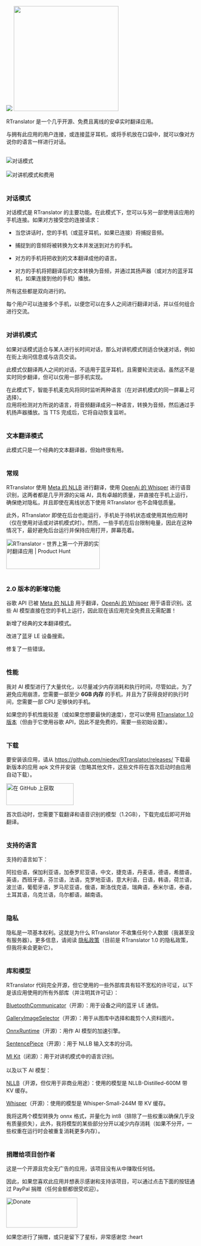 <p align="left">
<a href ="https://github.com/niedev/RTranslator/blob/v2.00/README.zh-CN.md"><img src="https://img.shields.io/badge/README-%E7%AE%80%E4%BD%93%E4%B8%AD%E6%96%87-555555.svg"/></a>

<img src="https://github.com/niedev/RTranslator/blob/v2.00/images/logo_beta_cut.png" width="280">

RTranslator 是一个几乎开源、免费且离线的安卓实时翻译应用。

与拥有此应用的用户连接，或连接蓝牙耳机，或将手机放在口袋中，就可以像对方说你的语言一样进行对话。
<br /><br />

![对话模式](https://github.com/niedev/RTranslator/blob/v2.00/images/Conversation_image.png)
<br /><br />
![对讲机模式和费用](https://github.com/niedev/RTranslator/blob/v2.00/images/TextTranslation_and_WalkieTalkie.png)
<br /><br />

<h3>对话模式</h3>

对话模式是 RTranslator 的主要功能。在此模式下，您可以与另一部使用该应用的手机连接。如果对方接受您的连接请求：

- 当您讲话时，您的手机（或蓝牙耳机，如果已连接）将捕捉音频。

- 捕捉到的音频将被转换为文本并发送到对方的手机。

- 对方的手机将把收到的文本翻译成他的语言。

- 对方的手机将把翻译后的文本转换为音频，并通过其扬声器（或对方的蓝牙耳机，如果连接到他的手机）播放。

所有这些都是双向进行的。

每个用户可以连接多个手机，以便您可以在多人之间进行翻译对话，并以任何组合进行交流。
<br /><br />

<h3>对讲机模式</h3>

如果对话模式适合与某人进行长时间对话，那么对讲机模式则适合快速对话，例如在街上询问信息或与店员交谈。

此模式仅翻译两人之间的对话，不适用于蓝牙耳机，且需要轮流说话。虽然这不是实时同步翻译，但可以仅用一部手机实现。

在此模式下，智能手机麦克风将同时监听两种语言（在对讲机模式的同一屏幕上可选择）。<br />
应用将检测对方所说的语言，将音频翻译成另一种语言，转换为音频，然后通过手机扬声器播放。当 TTS 完成后，它将自动恢复监听。
<br /><br />

<h3>文本翻译模式</h3>

此模式只是一个经典的文本翻译器，但始终很有用。
<br /><br />

<h3>常规</h3>

RTranslator 使用 <a href="https://ai.meta.com/research/no-language-left-behind/">Meta 的 NLLB</a> 进行翻译，使用 <a href="https://openai.com/index/whisper/">OpenAi 的 Whisper</a> 进行语音识别，这两者都是几乎开源的尖端 AI，具有卓越的质量，并直接在手机上运行，确保绝对隐私，并且即使在离线状态下使用 RTranslator 也不会降低质量。

此外，RTranslator 即使在后台也能运行，手机处于待机状态或使用其他应用时（仅在使用对话或对讲机模式时）。然而，一些手机在后台限制电量，因此在这种情况下，最好避免后台运行并保持应用打开，屏幕亮着。

<a href="https://www.producthunt.com/posts/rtranslator?utm_source=badge-featured&utm_medium=badge&utm_souce=badge-rtranslator" target="_blank"><img src="https://api.producthunt.com/widgets/embed-image/v1/featured.svg?post_id=274849&theme=light" alt="RTranslator - 世界上第一个开源的实时翻译应用 | Product Hunt" style="width: 250px; height: 80px;" /></a>
<br /><br />

<h3>2.0 版本的新增功能</h3>

谷歌 API 已被 <a href="https://ai.meta.com/research/no-language-left-behind/">Meta 的 NLLB</a> 用于翻译，<a href="https://openai.com/index/whisper/">OpenAi 的 Whisper</a> 用于语音识别。这些 AI 模型直接在您的手机上运行，因此现在该应用完全免费且无需配置！

新增了经典的文本翻译模式。

改进了蓝牙 LE 设备搜索。

修复了一些错误。
<br /><br />

<h3>性能</h3>

我对 AI 模型进行了大量优化，以尽量减少内存消耗和执行时间，尽管如此，为了避免应用崩溃，您需要一部至少 **6GB 内存** 的手机，并且为了获得良好的执行时间，您需要一部 CPU 足够快的手机。

如果您的手机性能较差（或如果您想要最快的速度），您可以使用 <a href="https://github.com/niedev/RTranslator/tree/v1.00">RTranslator 1.0 版本</a>（但由于它使用谷歌 API，因此不是免费的，需要一些初始设置）。
<br /><br />

<h3>下载</h3>

要安装该应用，请从 https://github.com/niedev/RTranslator/releases/ 下载最新版本的应用 apk 文件并安装（忽略其他文件，这些文件将在首次启动时由应用自动下载）。

<a href='https://github.com/niedev/RTranslator/releases'><img alt='在 GitHub 上获取' src='https://github.com/niedev/RTranslator/blob/v2.00/images/get_it_on_github.png' style="width: 180px; height: 58px;" /></a>

首次启动时，您需要下载翻译和语音识别的模型（1.2GB），下载完成后即可开始翻译。
<br /><br />

<h3>支持的语言</h3>

支持的语言如下：

阿拉伯语，保加利亚语，加泰罗尼亚语，中文，捷克语，丹麦语，德语，希腊语，英语，西班牙语，芬兰语，法语，克罗地亚语，意大利语，日语，韩语，荷兰语，波兰语，葡萄牙语，罗马尼亚语，俄语，斯洛伐克语，瑞典语，泰米尔语，泰语，土耳其语，乌克兰语，乌尔都语，越南语。
<br /><br />

<h3>隐私</h3>

隐私是一项基本权利。这就是为什么 RTranslator 不收集任何个人数据（我甚至没有服务器）。更多信息，请阅读 <a href="https://github.com/niedev/RTranslator/blob/v2.00/privacy/Privacy_Policy_en.md" target="_blank" rel="noopener noreferrer">隐私政策</a>（目前是 RTranslator 1.0 的隐私政策，但我将来会更新它）。
<br /><br />

<h3>库和模型</h3>

RTranslator 代码完全开源，但它使用的一些外部库具有较不宽松的许可证，以下是该应用使用的所有外部库（并注明其许可证）：

<a href="https://github.com/niedev/BluetoothCommunicator">BluetoothCommunicator</a>（开源）：用于设备之间的蓝牙 LE 通信。

<a href="https://github.com/niedev/GalleryImageSelector">GalleryImageSelector</a>（开源）：用于从图库中选择和裁剪个人资料图片。

[OnnxRuntime](https://github.com/microsoft/onnxruntime)（开源）：用作 AI 模型的加速引擎。

<a href="https://github.com/google/sentencepiece">SentencePiece</a>（开源）：用于 NLLB 输入文本的分词。

<a href="https://developers.google.com/ml-kit/language/identification">Ml Kit</a>（闭源）：用于对讲机模式中的语言识别。
<br /><br />
以及以下 AI 模型：

<a href="https://github.com/facebookresearch/fairseq/tree/nllb">NLLB</a>（开源，但仅用于非商业用途）：使用的模型是 NLLB-Distilled-600M 带 KV 缓存。

<a href="https://github.com/openai/whisper">Whisper</a>（开源）：使用的模型是 Whisper-Small-244M 带 KV 缓存。

我将这两个模型转换为 onnx 格式，并量化为 int8（排除了一些权重以确保几乎没有质量损失），此外，我将模型的某些部分分开以减少内存消耗（如果不分开，一些权重在运行时会被重复消耗更多内存）。
<br /><br />

<h3>捐赠给项目创作者</h3>

这是一个开源且完全无广告的应用，该项目没有从中赚取任何钱。

因此，如果您喜欢此应用并想表示感谢和支持该项目，可以通过点击下面的按钮通过 PayPal 捐赠（任何金额都很受欢迎）。

<a href='https://www.paypal.com/donate/?business=3VBKS3WC6AFHN&no_recurring=0&currency_code=EUR'><img alt='Donate' src='https://raw.githubusercontent.com/niedev/RTranslator/v2.00/images/Paypal.png' style="width: 190px; height: 80px;" /></a>

如果您进行了捐赠，或只是留下了星标，非常感谢您 :heart
